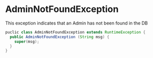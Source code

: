 # AdminNotFoundException

This exception indicates that an Admin has not been found in the DB

```java
puclic class AdminNotFoundException extends RuntimeException {
  public AdminNotFoundException (String msg) {
    super(msg);
  }
}
```

